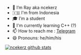 - 🔭 I’m Ray aka ncekerz
- :indonesia: I'm from Indonesia
- 🎓 I’m a student 
- 🌱 I'm currently learning C++ (?)
- 📫 How to reach me : [Telegram](https://t.me/rayrzy)
- 😄 Pronouns: he/him/his

[![ncekerz github stats](https://github-readme-stats.vercel.app/api?username=ncekerz&show_icons=true&theme=tokyonight)](https://github.com/ncekerz)
